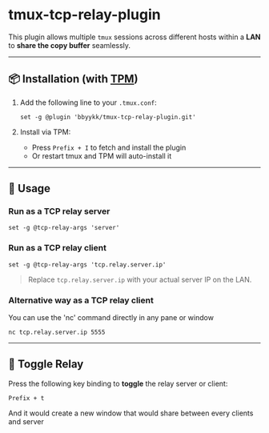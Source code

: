# tmux-tcp-relay-plugin

This plugin allows multiple `tmux` sessions across different hosts within a **LAN** to **share the copy buffer** seamlessly.

---

## 📦 Installation (with [TPM](https://github.com/tmux-plugins/tpm))

1. Add the following line to your `.tmux.conf`:

   ```tmux
   set -g @plugin 'bbyykk/tmux-tcp-relay-plugin.git'
   ```

2. Install via TPM:

   - Press `Prefix + I` to fetch and install the plugin  
   - Or restart tmux and TPM will auto-install it

---

## 🚀 Usage

### Run as a TCP relay **server**

```tmux
set -g @tcp-relay-args 'server'
```

### Run as a TCP relay **client**

```tmux
set -g @tcp-relay-args 'tcp.relay.server.ip'
```

> Replace `tcp.relay.server.ip` with your actual server IP on the LAN.

### Alternative way as a TCP relay **client**
You can use the 'nc' command directly in any pane or window
```
nc tcp.relay.server.ip 5555
```
---

## 🔁 Toggle Relay

Press the following key binding to **toggle** the relay server or client:

```
Prefix + t
```
And it would create a new window that would share between every clients and server
